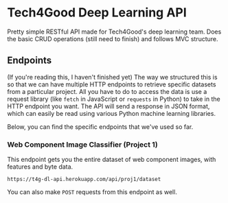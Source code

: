 # Tech4Good Deep Learning API
Pretty simple RESTful API made for Tech4Good's deep learning team. Does the basic CRUD operations (still need to finish) and follows MVC structure.

## Endpoints
(If you're reading this, I haven't finished yet) The way we structured this is so that we can have multiple HTTP endpoints to retrieve specific datasets from a particular project. All you have to do to access the data is use a request library (like `fetch` in JavaScript or `requests` in Python) to take in the HTTP endpoint you want. The API will send a response in JSON format, which can easily be read using various Python machine learning libraries.

Below, you can find the specific endpoints that we've used so far.

### Web Component Image Classifier (Project 1)
This endpoint gets you the entire dataset of web component images, with features and byte data.
```
https://t4g-dl-api.herokuapp.com/api/proj1/dataset
```

You can also make `POST` requests from this endpoint as well.